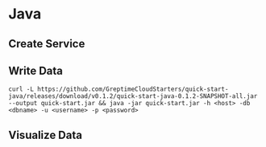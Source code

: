 # Java

## Create Service
<!--@include: ./create-service.md-->

## Write Data
<!--@include: ../../db-cloud-shared/quick-start/java.md-->

```shell
curl -L https://github.com/GreptimeCloudStarters/quick-start-java/releases/download/v0.1.2/quick-start-java-0.1.2-SNAPSHOT-all.jar --output quick-start.jar && java -jar quick-start.jar -h <host> -db <dbname> -u <username> -p <password>
```

## Visualize Data
<!--@include: ./visualize-data.md-->
